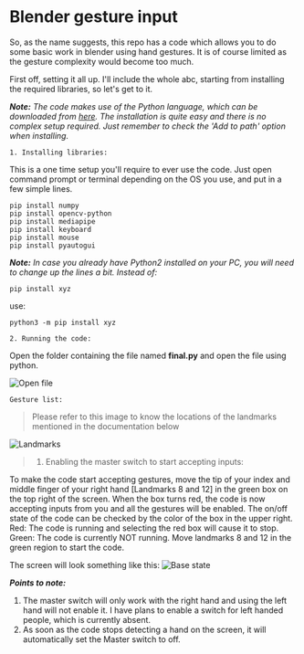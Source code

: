 # Blender gesture input

So, as the name suggests, this repo has a code which allows you to do some basic work in blender using hand gestures. It is of course limited as the gesture complexity would become too much.

First off, setting it all up. I'll include the whole abc, starting from installing the required libraries, so let's get to it.

***Note:** The code makes use of the Python language, which can be downloaded from [here](https://www.python.org/downloads/). The installation is quite easy and there is no complex setup required. Just remember to check the 'Add to path' option when installing.*

```
1. Installing libraries:
```

This is a one time setup you'll require to ever use the code. Just open command prompt or terminal depending on the OS you use, and put in a few simple lines.

```shell
pip install numpy
pip install opencv-python
pip install mediapipe
pip install keyboard
pip install mouse
pip install pyautogui
```

***Note:** In case you already have Python2 installed on your PC, you will need to change up the lines a bit. Instead of:*

```shell
pip install xyz
```

use:

```shell
python3 -m pip install xyz
```

```
2. Running the code:
```

Open the folder containing the file named **final.py** and open the file using python.

![Open file](../master/Imgs-for-documentation/Open-file.png)

```
Gesture list:
```

> Please refer to this image to know the locations of the landmarks mentioned in the documentation below

![Landmarks](../master/Imgs-for-documentation/hand_landmarks.png)

> 1. Enabling the master switch to start accepting inputs:

To make the code start accepting gestures, move the tip of your index and middle finger of your right hand [Landmarks 8 and 12] in the green box on the top right of the screen. When the box turns red, the code is now accepting inputs from you and all the gestures will be enabled. The on/off state of the code can be checked by the color of the box in the upper right. <br>
Red: The code is running and selecting the red box will cause it to stop. <br>
Green: The code is currently NOT running. Move landmarks 8 and 12 in the green region to start the code.

The screen will look something like this:
![Base state](../master/Imgs-for-documentation/Master-switch.png)

***Points to note:***
1. The master switch will only work with the right hand and using the left hand will not enable it. I have plans to enable a switch for left handed people, which is currently absent.
2. As soon as the code stops detecting a hand on the screen, it will automatically set the Master switch to off.

